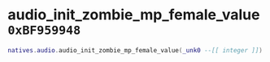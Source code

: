 # audio_init_zombie_mp_female_value `0xBF959948`

```lua
natives.audio.audio_init_zombie_mp_female_value(_unk0 --[[ integer ]])
```